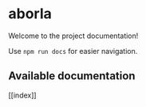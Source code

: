 # aborla

Welcome to the project documentation!

Use `npm run docs` for easier navigation.

## Available documentation

[[index]]
